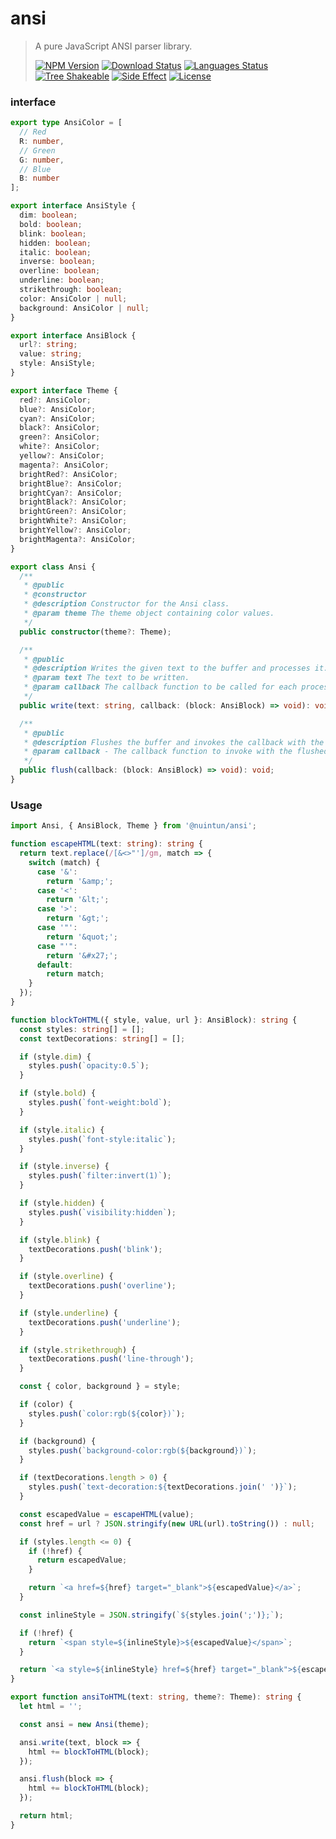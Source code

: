 # ansi

<!-- prettier-ignore -->
> A pure JavaScript ANSI parser library.
>
> [![NPM Version][npm-image]][npm-url]
> [![Download Status][download-image]][npm-url]
> [![Languages Status][languages-image]][github-url]
> [![Tree Shakeable][tree-shakeable-image]][bundle-phobia-url]
> [![Side Effect][side-effect-image]][bundle-phobia-url]
> [![License][license-image]][license-url]

### interface

```ts
export type AnsiColor = [
  // Red
  R: number,
  // Green
  G: number,
  // Blue
  B: number
];

export interface AnsiStyle {
  dim: boolean;
  bold: boolean;
  blink: boolean;
  hidden: boolean;
  italic: boolean;
  inverse: boolean;
  overline: boolean;
  underline: boolean;
  strikethrough: boolean;
  color: AnsiColor | null;
  background: AnsiColor | null;
}

export interface AnsiBlock {
  url?: string;
  value: string;
  style: AnsiStyle;
}

export interface Theme {
  red?: AnsiColor;
  blue?: AnsiColor;
  cyan?: AnsiColor;
  black?: AnsiColor;
  green?: AnsiColor;
  white?: AnsiColor;
  yellow?: AnsiColor;
  magenta?: AnsiColor;
  brightRed?: AnsiColor;
  brightBlue?: AnsiColor;
  brightCyan?: AnsiColor;
  brightBlack?: AnsiColor;
  brightGreen?: AnsiColor;
  brightWhite?: AnsiColor;
  brightYellow?: AnsiColor;
  brightMagenta?: AnsiColor;
}

export class Ansi {
  /**
   * @public
   * @constructor
   * @description Constructor for the Ansi class.
   * @param theme The theme object containing color values.
   */
  public constructor(theme?: Theme);

  /**
   * @public
   * @description Writes the given text to the buffer and processes it.
   * @param text The text to be written.
   * @param callback The callback function to be called for each processed AnsiBlock.
   */
  public write(text: string, callback: (block: AnsiBlock) => void): void;

  /**
   * @public
   * @description Flushes the buffer and invokes the callback with the flushed block.
   * @param callback - The callback function to invoke with the flushed block.
   */
  public flush(callback: (block: AnsiBlock) => void): void;
}
```

### Usage

```ts
import Ansi, { AnsiBlock, Theme } from '@nuintun/ansi';

function escapeHTML(text: string): string {
  return text.replace(/[&<>"']/gm, match => {
    switch (match) {
      case '&':
        return '&amp;';
      case '<':
        return '&lt;';
      case '>':
        return '&gt;';
      case '"':
        return '&quot;';
      case "'":
        return '&#x27;';
      default:
        return match;
    }
  });
}

function blockToHTML({ style, value, url }: AnsiBlock): string {
  const styles: string[] = [];
  const textDecorations: string[] = [];

  if (style.dim) {
    styles.push(`opacity:0.5`);
  }

  if (style.bold) {
    styles.push(`font-weight:bold`);
  }

  if (style.italic) {
    styles.push(`font-style:italic`);
  }

  if (style.inverse) {
    styles.push(`filter:invert(1)`);
  }

  if (style.hidden) {
    styles.push(`visibility:hidden`);
  }

  if (style.blink) {
    textDecorations.push('blink');
  }

  if (style.overline) {
    textDecorations.push('overline');
  }

  if (style.underline) {
    textDecorations.push('underline');
  }

  if (style.strikethrough) {
    textDecorations.push('line-through');
  }

  const { color, background } = style;

  if (color) {
    styles.push(`color:rgb(${color})`);
  }

  if (background) {
    styles.push(`background-color:rgb(${background})`);
  }

  if (textDecorations.length > 0) {
    styles.push(`text-decoration:${textDecorations.join(' ')}`);
  }

  const escapedValue = escapeHTML(value);
  const href = url ? JSON.stringify(new URL(url).toString()) : null;

  if (styles.length <= 0) {
    if (!href) {
      return escapedValue;
    }

    return `<a href=${href} target="_blank">${escapedValue}</a>`;
  }

  const inlineStyle = JSON.stringify(`${styles.join(';')};`);

  if (!href) {
    return `<span style=${inlineStyle}>${escapedValue}</span>`;
  }

  return `<a style=${inlineStyle} href=${href} target="_blank">${escapedValue}</a>`;
}

export function ansiToHTML(text: string, theme?: Theme): string {
  let html = '';

  const ansi = new Ansi(theme);

  ansi.write(text, block => {
    html += blockToHTML(block);
  });

  ansi.flush(block => {
    html += blockToHTML(block);
  });

  return html;
}
```

[npm-image]: https://img.shields.io/npm/v/@nuintun/ansi?style=flat-square
[npm-url]: https://www.npmjs.org/package/@nuintun/ansi
[download-image]: https://img.shields.io/npm/dm/@nuintun/ansi?style=flat-square
[languages-image]: https://img.shields.io/github/languages/top/nuintun/ansi?style=flat-square
[github-url]: https://github.com/nuintun/ansi
[tree-shakeable-image]: https://img.shields.io/badge/tree--shakeable-true-brightgreen?style=flat-square
[side-effect-image]: https://img.shields.io/badge/side--effect-free-brightgreen?style=flat-square
[bundle-phobia-url]: https://bundlephobia.com/result?p=@nuintun/ansi
[license-image]: https://img.shields.io/github/license/nuintun/ansi?style=flat-square
[license-url]: https://github.com/nuintun/ansi/blob/master/LICENSE
